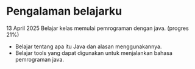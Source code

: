 Pengalaman belajarku
==
13 April 2025
Belajar kelas memulai pemrograman dengan java. (progres 21%)
- Belajar tentang apa itu Java dan alasan menggunakannya.
- Belajar tools yang dapat digunakan untuk menjalankan bahasa pemrograman java.
